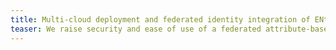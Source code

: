 ```yaml
---
title: Multi-cloud deployment and federated identity integration of ENtRANCe components
teaser: We raise security and ease of use of a federated attribute-based encryption scheme.
---
```

